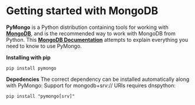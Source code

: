 # Getting started with MongoDB

**PyMongo** is a Python distribution containing tools for working with **[MongoDB](https://www.mongodb.com/)**, and is the recommended way to work with MongoDB from Python. This **[MongoDB Documentation](https://pymongo.readthedocs.io/en/stable/)** attempts to explain everything you need to know to use PyMongo.

**Installing with pip**
```
pip install pymongo
```
**Depedencies**
The correct dependency can be installed automatically along with PyMongo:
Support for mongodb+srv:// URIs requires dnspython:
```
pip install "pymongo[srv]"
```
